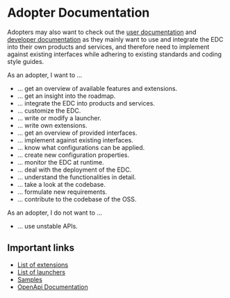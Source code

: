 # Adopter Documentation

Adopters may also want to check out the [user documentation](user/README.md) and [developer documentation](developer/README.md)
as they mainly want to use and integrate the EDC into their own products and services, and therefore need to implement
against existing interfaces while adhering to existing standards and coding style guides.

As an adopter, I want to ...
- ... get an overview of available features and extensions.
- ... get an insight into the roadmap.
- ... integrate the EDC into products and services.
- ... customize the EDC.
- ... write or modify a launcher.
- ... write own extensions.
- ... get an overview of provided interfaces.
- ... implement against existing interfaces.
- ... know what configurations can be applied.
- ... create new configuration properties.
- ... monitor the EDC at runtime.
- ... deal with the deployment of the EDC.
- ... understand the functionalities in detail.
- ... take a look at the codebase.
- ... formulate new requirements.
- ... contribute to the codebase of the OSS.

As an adopter, I do not want to ...
- ... use unstable APIs.

## Important links

- [List of extensions](../extensions.md)
- [List of launchers](../launchers.md)
- [Samples](../hands-on.md)
- [OpenApi Documentation](./openapi.md)
